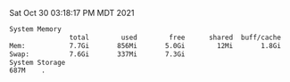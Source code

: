 Sat Oct 30 03:18:17 PM MDT 2021
```bash
System Memory
               total        used        free      shared  buff/cache   available
Mem:           7.7Gi       856Mi       5.0Gi        12Mi       1.8Gi       6.5Gi
Swap:          7.6Gi       337Mi       7.3Gi
System Storage
687M	.
```
```bash
